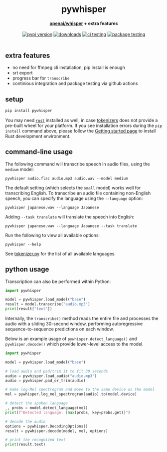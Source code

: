 <div align="center">
<h1>
  pywhisper
</h1>

<h4>
  <a href="https://github.com/openai/whisper">openai/whisper</a> + extra features
</h4>

<div>
    <a href="https://badge.fury.io/py/pywhisper"><img src="https://badge.fury.io/py/pywhisper.svg" alt="pypi version"></a>
    <a href="https://pepy.tech/project/pywhisper"><img src="https://pepy.tech/badge/pywhisper" alt="downloads"></a>
    <a href="https://github.com/fcakyon/pywhisper/actions/workflows/ci.yml"><img src="https://github.com/fcakyon/yolov5-pip/actions/workflows/ci.yml/badge.svg" alt="ci testing"></a>
    <a href="https://github.com/fcakyon/pywhisper/actions/workflows/package_testing.yml"><img src="https://github.com/fcakyon/yolov5-pip/actions/workflows/package_testing.yml/badge.svg" alt="package testing"></a>
    <br>
    <br>
    
</div>
</div>

## extra features

- no need for ffmpeg cli installation, pip install is enough
- srt export
- progress bar for `transcribe`
- continious integration and package testing via github actions

## setup

```bash
pip install pywhisper
```

You may need [`rust`](http://rust-lang.org) installed as well, in case [tokenizers](https://pypi.org/project/tokenizers/) does not provide a pre-built wheel for your platform. If you see installation errors during the `pip install` command above, please follow the [Getting started page](https://www.rust-lang.org/learn/get-started) to install Rust development environment.

## command-line usage

The following command will transcribe speech in audio files, using the `medium` model:

    pywhisper audio.flac audio.mp3 audio.wav --model medium

The default setting (which selects the `small` model) works well for transcribing English. To transcribe an audio file containing non-English speech, you can specify the language using the `--language` option:

    pywhisper japanese.wav --language Japanese

Adding `--task translate` will translate the speech into English:

    pywhisper japanese.wav --language Japanese --task translate

Run the following to view all available options:

    pywhisper --help

See [tokenizer.py](pywhisper/tokenizer.py) for the list of all available languages.


## python usage

Transcription can also be performed within Python: 

```python
import pywhisper

model = pywhisper.load_model("base")
result = model.transcribe("audio.mp3")
print(result["text"])
```

Internally, the `transcribe()` method reads the entire file and processes the audio with a sliding 30-second window, performing autoregressive sequence-to-sequence predictions on each window.

Below is an example usage of `pywhisper.detect_language()` and `pywhisper.decode()` which provide lower-level access to the model.

```python
import pywhisper

model = pywhisper.load_model("base")

# load audio and pad/trim it to fit 30 seconds
audio = pywhisper.load_audio("audio.mp3")
audio = pywhisper.pad_or_trim(audio)

# make log-Mel spectrogram and move to the same device as the model
mel = pywhisper.log_mel_spectrogram(audio).to(model.device)

# detect the spoken language
_, probs = model.detect_language(mel)
print(f"Detected language: {max(probs, key=probs.get)}")

# decode the audio
options = pywhisper.DecodingOptions()
result = pywhisper.decode(model, mel, options)

# print the recognized text
print(result.text)
```
